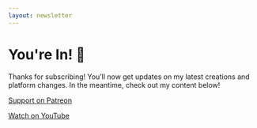 ```yaml
---
layout: newsletter
---
```


<h1 class="text-3xl font-semibold text-cyan-600">You're In! 🎉</h1>
<p class="text-gray-600 mt-4 max-w-md mx-auto leading-relaxed">
  Thanks for subscribing! You’ll now get updates on my latest creations and platform changes.
  In the meantime, check out my content below!
</p>

<!-- Patreon Button -->
<a href="https://www.patreon.com/josh_around" target="_blank"
  class="mt-6 inline-block w-full bg-pink-500 text-white font-semibold py-3 rounded-md hover:bg-pink-400 transition">
  Support on Patreon
</a>

<!-- YouTube Button -->
<a href="https://www.youtube.com/@josh_around" target="_blank"
  class="mt-4 inline-block w-full bg-indigo-500 text-white font-semibold py-3 rounded-md hover:bg-indigo-400 transition">
  Watch on YouTube
</a>
